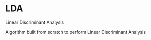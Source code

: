# LDA
Linear Discriminant Analysis

Algorithm built from scratch to perform Linear Discriminant Analysis

